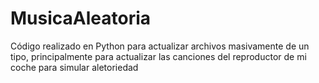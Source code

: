 # MusicaAleatoria
Código realizado en Python para actualizar archivos masivamente de un tipo, principalmente para actualizar las canciones del reproductor de mi coche para simular aletoriedad
